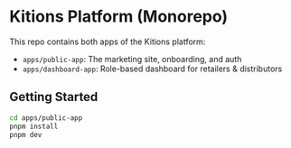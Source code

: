 # Kitions Platform (Monorepo)

This repo contains both apps of the Kitions platform:

- `apps/public-app`: The marketing site, onboarding, and auth
- `apps/dashboard-app`: Role-based dashboard for retailers & distributors

## Getting Started

```bash
cd apps/public-app
pnpm install
pnpm dev
